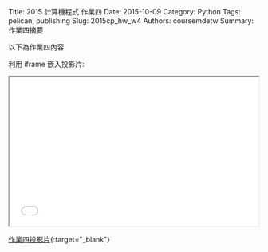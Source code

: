 Title: 2015 計算機程式 作業四
Date: 2015-10-09
Category: Python
Tags: pelican, publishing
Slug: 2015cp_hw_w4
Authors: coursemdetw
Summary: 作業四摘要

以下為作業四內容

利用 iframe 嵌入投影片:

<iframe src="40423229_cp_w4_p.html" width="500" height="300"></iframe>

[作業四投影片](40423229_cp_w4_p.html){:target="_blank"}


